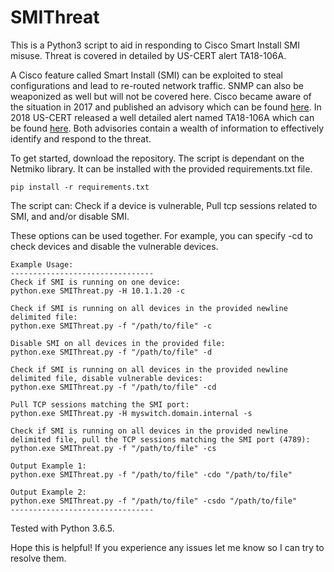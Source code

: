 # SMIThreat
This is a Python3 script to aid in responding to Cisco Smart Install SMI misuse. Threat is covered in detailed by US-CERT alert TA18-106A.

A Cisco feature called Smart Install (SMI) can be exploited to steal configurations and lead to re-routed network traffic. SNMP can also be weaponized as well but will not be covered here. 
Cisco became aware of the situation in 2017 and published an advisory which can be found [here](https://tools.cisco.com/security/center/content/CiscoSecurityAdvisory/cisco-sa-20170214-smi). In 2018 US-CERT released a well detailed alert named TA18-106A which can be found [here](https://www.us-cert.gov/ncas/alerts/TA18-106A). Both advisories contain a wealth of information to effectively identify and respond to the threat.

To get started, download the repository. The script is dependant on the Netmiko library. It can be installed with the provided requirements.txt file.
    
    pip install -r requirements.txt

The script can: 
Check if a device is vulnerable, 
Pull tcp sessions related to SMI, 
and and/or disable SMI.

These options can be used together. For example, you can specify -cd to check devices and disable the vulnerable devices. 
    
    Example Usage:
    --------------------------------
    Check if SMI is running on one device:
    python.exe SMIThreat.py -H 10.1.1.20 -c

    Check if SMI is running on all devices in the provided newline delimited file:
    python.exe SMIThreat.py -f "/path/to/file" -c

    Disable SMI on all devices in the provided file:
    python.exe SMIThreat.py -f "/path/to/file" -d

    Check if SMI is running on all devices in the provided newline delimited file, disable vulnerable devices:
    python.exe SMIThreat.py -f "/path/to/file" -cd

    Pull TCP sessions matching the SMI port:
    python.exe SMIThreat.py -H myswitch.domain.internal -s

    Check if SMI is running on all devices in the provided newline delimited file, pull the TCP sessions matching the SMI port (4789):
    python.exe SMIThreat.py -f "/path/to/file" -cs

    Output Example 1:
    python.exe SMIThreat.py -f "/path/to/file" -cdo "/path/to/file"
    
    Output Example 2:
    python.exe SMIThreat.py -f "/path/to/file" -csdo "/path/to/file"
    --------------------------------

Tested with Python 3.6.5.

Hope this is helpful! If you experience any issues let me know so I can try to resolve them.
